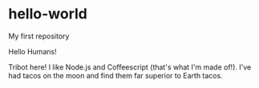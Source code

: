 # hello-world
My first repository

Hello Humans!

Tribot here! I like Node.js and Coffeescript (that's what I'm made of!).
I've had tacos on the moon and find them far superior to Earth tacos.
